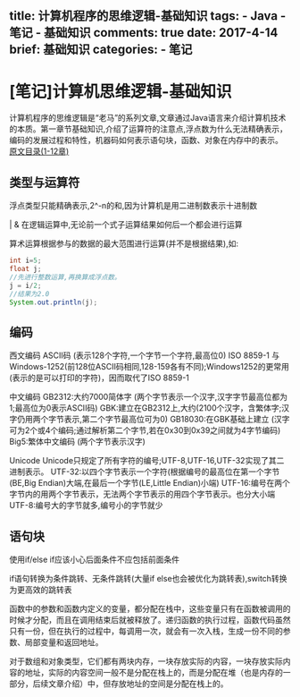 title: 计算机程序的思维逻辑-基础知识
tags:
    - Java
    - 笔记
    - 基础知识
comments: true
date: 2017-4-14
brief: 基础知识
categories:
    - 笔记
---
# [笔记]计算机思维逻辑-基础知识
计算机程序的思维逻辑是“老马”的系列文章,文章通过Java语言来介绍计算机技术的本质。第一章节基础知识,介绍了运算符的注意点,浮点数为什么无法精确表示，编码的发展过程和特性，机器码如何表示语句块，函数、对象在内存中的表示。
[原文目录(1-12章)](http://www.cnblogs.com/swiftma/p/5631311.html)

<!-- more -->

## 类型与运算符
浮点类型只能精确表示,2^-n的和,因为计算机是用二进制数表示十进制数

| & 在逻辑运算中,无论前一个式子运算结果如何后一个都会进行运算

算术运算根据参与的数据的最大范围进行运算(并不是根据结果),如:
```java
int i=5;
float j;
//先进行整数运算,再换算成浮点数。
j = i/2;
//结果为2.0
System.out.println(j);
```

## 编码
西文编码
ASCII码 (表示128个字符,一个字节一个字符,最高位0)
ISO 8859-1 与 Windows-1252(前128位ASCII码相同,128-159各有不同);Windows1252的更常用(表示的是可以打印的字符)，因而取代了ISO 8859-1

中文编码
GB2312:大约7000简体字 (两个字节表示一个汉字,汉字字节最高位都为1;最高位为0表示ASCII码)
GBK:建立在GB2312上,大约(2100个汉字，含繁体字;汉字仍用两个字节表示,第二个字节最高位可为0)
GB18030:在GBK基础上建立 (汉字可为2个或4个编码;通过解析第二个字节,若在0x30到0x39之间就为4字节编码)
Big5:繁体中文编码 (两个字节表示汉字)

Unicode
Unicode只规定了所有字符的编号;UTF-8,UTF-16,UTF-32实现了其二进制表示。
UTF-32:以四个字节表示一个字符(根据编号的最高位在第一个字节(BE,Big Endian)大端,在最后一个字节(LE,Little Endian)小端)
UTF-16:编号在两个字节内的用两个字节表示，无法两个字节表示的用四个字节表示。也分大小端
UTF-8:编号大的字节就多,编号小的字节就少

## 语句块
使用if/else if应该小心后面条件不应包括前面条件

if语句转换为条件跳转、无条件跳转(大量if else也会被优化为跳转表),switch转换为更高效的跳转表

函数中的参数和函数内定义的变量，都分配在栈中，这些变量只有在函数被调用的时候才分配，而且在调用结束后就被释放了。递归函数的执行过程，函数代码虽然只有一份，但在执行的过程中，每调用一次，就会有一次入栈，生成一份不同的参数、局部变量和返回地址。

对于数组和对象类型，它们都有两块内存，一块存放实际的内容，一块存放实际内容的地址，实际的内容空间一般不是分配在栈上的，而是分配在堆（也是内存的一部分，后续文章介绍）中，但存放地址的空间是分配在栈上的。